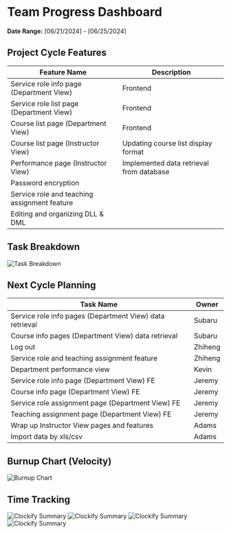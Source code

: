 # Team Progress Dashboard

**Date Range:** [06/21/2024] - [06/25/2024]

## Project Cycle Features

| Feature Name        | Description                                   |
| -------------------- | --------------------------------------------- |
| Service role info page  (Department View)      |    Frontend                                 | 
| Service role list page (Department View)       |    Frontend                                 | 
| Course list page (Department View)   |    Frontend                                 |
| Course list page  (Instructor View)      |    Updating course list display format                                 | 
| Performance page  (Instructor View)        |   Implemented data retrieval from database                                           |
| Password encryption        |      |                                             |
| Service role and teaching assignment feature       |     |                                             |
| Editing and organizing DLL & DML        |                                               |
                                          

## Task Breakdown

![Task Breakdown]()

## Next Cycle Planning

| Task Name             | Owner         | 
| ----------------------- | -------------- | 
| Service role info pages (Department View) data retrieval     | Subaru |
| Course info pages (Department View) data retrieval     | Subaru |
| Log out       | Zhiheng |
| Service role and teaching assignment feature       | Zhiheng |
| Department performance view       | Kevin |
| Service role info page (Department View) FE     | Jeremy | 
| Course info page (Department View) FE     | Jeremy | 
| Service role assignment page (Department View) FE     | Jeremy | 
| Teaching assignment page (Department View) FE     | Jeremy | 
| Wrap up Instructor View pages and features        | Adams | 
| Import data by xls/csv        | Adams | 

## Burnup Chart (Velocity)

![Burnup Chart](https://github.com/UBCO-COSC499-Summer-2024/team-6-capstone-team_6ix/blob/dashboard/docs/weekly%20logs/Dashboards/burn%20up%20charts/burnup_June_21.png)

## Time Tracking

![Clockify Summary](https://github.com/UBCO-COSC499-Summer-2024/team-6-capstone-team_6ix/blob/dashboard/docs/weekly%20logs/Dashboards/Clockify%20images/Clockify_June_26_1.png)
![Clockify Summary](https://github.com/UBCO-COSC499-Summer-2024/team-6-capstone-team_6ix/blob/dashboard/docs/weekly%20logs/Dashboards/Clockify%20images/Clockify_June_26_2.png)
![Clockify Summary](https://github.com/UBCO-COSC499-Summer-2024/team-6-capstone-team_6ix/blob/dashboard/docs/weekly%20logs/Dashboards/Clockify%20images/Clockify_June_26_3.png)
![Clockify Summary](https://github.com/UBCO-COSC499-Summer-2024/team-6-capstone-team_6ix/blob/dashboard/docs/weekly%20logs/Dashboards/Clockify%20images/Clockify_June_26_4.png)

